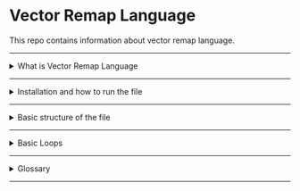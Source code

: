 # Vector Remap Language
This repo contains information about vector remap language.

---
<details>
  <summary> What is Vector Remap Language </summary>
- **Vector Remap Language (VRL)**
  - It is an expression-oriented language designed for transforming observability data (logs and metrics) in a safe and performant manner. It features a simple syntax and a rich set of built-in functions tailored specifically to observability use cases.
</details>

---
<details>
  <summary> Installation and how to run the file </summary>

- Window
  - Install the latest version of the Vector CLI
  - https://packages.timber.io/vector/0.40.0
    - Download - `vector-0.40.0-x86_64-pc-windows-msvc.zip`
  - unzip it if want to run `vector_local_test.toml` without docker
  - `vector/bin/vector.exe --config vector_local_test.toml`
- Linux
  - 
  
- VRL Playground 
  - https://play.vrl.dev/
  - You can test your code and share 
    - Paste your code into Program
    - Add your log - if it is in JSON format, use JSON tools to minify it and run
    - [Shotern URL since they are very very long if you want to share it with your colleague](https://t.ly/)
    - `https://t.ly/v5zF5`

</details>

---
<details>
  <summary> Basic structure of the file </summary>

- Path 
  - A path expression is a sequence of period-delimited segments that represent the location of a value within an object. A leading “.” means the path points to the event. A leading “%” means the path points to the event metadata.
  - "."	The . character represents the root of the event. All paths must begin with . or %
  - the dot (.) at the beginning of a path refers to the root of the current event
    
</details>

---
<details>
  <summary> Basic Loops </summary>

- Functions
    - [There are various built-in VRL functions. Functions are categorised by their puropse.](https://vector.dev/docs/reference/vrl/functions/)
    - Main function categories are listed below:
      - Array
      - Codec
      - Coerce
      - Convert
      - Debug
      - Enrichment
      - Enumerate
      - Path
      - Cryptography
      - IP
      - Number
      - Object
      - Parse
      - Random
      - String
      - System
      - Timestamp
      - Type


  - Code 


</details>

----
<details>
  <summary>Glossary</summary>
  
- **Vector Remap Language (VRL)**
  - It is an expression-oriented language designed for transforming observability data (logs and metrics) in a safe and performant manner. It features a simple syntax and a rich set of built-in functions tailored specifically to observability use cases.

- **[vector.toml](https://toml.io/en/)**
  - TOML - [Tom's Obvious Minimal Language], A config file format for humans. TOML aims to be a minimal configuration file format that's easy to read due to obvious semantics. TOML is designed to map unambiguously to a hash table. TOML should be easy to parse into data structures in a wide variety of languages.
  - TOML aims to be a minimal configuration file format that: is easy to read due to obvious semantics maps unambiguously to a hash table is easy to parse into data structures in a wide variety of languages
  - TOML has useful native types
    - Key/Value Pairs
    - Arrays
    - Tables
    - Inline tables
    - Arrays of tables
    - Integers & Floats
    - Booleans
    - Dates & Times, with optional offsets
- **vector.toml Example - TB Added**
  - It is a configuration file that defines a dataprocessing pipeline using Vector. It specifies:
    - API configuration
    - A file input source
    - Several transformation steps
    - An output sink to write the processed data to a file

</details>

----
